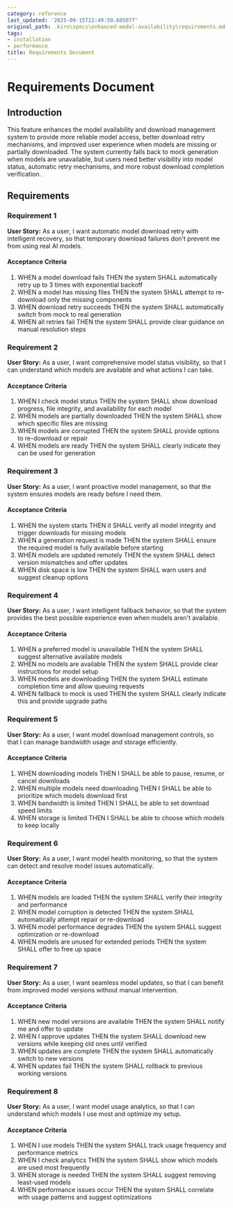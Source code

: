 ```yaml
---
category: reference
last_updated: '2025-09-15T22:49:59.605077'
original_path: .kiro\specs\enhanced-model-availability\requirements.md
tags:
- installation
- performance
title: Requirements Document
---
```


# Requirements Document

## Introduction

This feature enhances the model availability and download management system to provide more reliable model access, better download retry mechanisms, and improved user experience when models are missing or partially downloaded. The system currently falls back to mock generation when models are unavailable, but users need better visibility into model status, automatic retry mechanisms, and more robust download completion verification.

## Requirements

### Requirement 1

**User Story:** As a user, I want automatic model download retry with intelligent recovery, so that temporary download failures don't prevent me from using real AI models.

#### Acceptance Criteria

1. WHEN a model download fails THEN the system SHALL automatically retry up to 3 times with exponential backoff
2. WHEN a model has missing files THEN the system SHALL attempt to re-download only the missing components
3. WHEN download retry succeeds THEN the system SHALL automatically switch from mock to real generation
4. WHEN all retries fail THEN the system SHALL provide clear guidance on manual resolution steps

### Requirement 2

**User Story:** As a user, I want comprehensive model status visibility, so that I can understand which models are available and what actions I can take.

#### Acceptance Criteria

1. WHEN I check model status THEN the system SHALL show download progress, file integrity, and availability for each model
2. WHEN models are partially downloaded THEN the system SHALL show which specific files are missing
3. WHEN models are corrupted THEN the system SHALL provide options to re-download or repair
4. WHEN models are ready THEN the system SHALL clearly indicate they can be used for generation

### Requirement 3

**User Story:** As a user, I want proactive model management, so that the system ensures models are ready before I need them.

#### Acceptance Criteria

1. WHEN the system starts THEN it SHALL verify all model integrity and trigger downloads for missing models
2. WHEN a generation request is made THEN the system SHALL ensure the required model is fully available before starting
3. WHEN models are updated remotely THEN the system SHALL detect version mismatches and offer updates
4. WHEN disk space is low THEN the system SHALL warn users and suggest cleanup options

### Requirement 4

**User Story:** As a user, I want intelligent fallback behavior, so that the system provides the best possible experience even when models aren't available.

#### Acceptance Criteria

1. WHEN a preferred model is unavailable THEN the system SHALL suggest alternative available models
2. WHEN no models are available THEN the system SHALL provide clear instructions for model setup
3. WHEN models are downloading THEN the system SHALL estimate completion time and allow queuing requests
4. WHEN fallback to mock is used THEN the system SHALL clearly indicate this and provide upgrade paths

### Requirement 5

**User Story:** As a user, I want model download management controls, so that I can manage bandwidth usage and storage efficiently.

#### Acceptance Criteria

1. WHEN downloading models THEN I SHALL be able to pause, resume, or cancel downloads
2. WHEN multiple models need downloading THEN I SHALL be able to prioritize which models download first
3. WHEN bandwidth is limited THEN I SHALL be able to set download speed limits
4. WHEN storage is limited THEN I SHALL be able to choose which models to keep locally

### Requirement 6

**User Story:** As a user, I want model health monitoring, so that the system can detect and resolve model issues automatically.

#### Acceptance Criteria

1. WHEN models are loaded THEN the system SHALL verify their integrity and performance
2. WHEN model corruption is detected THEN the system SHALL automatically attempt repair or re-download
3. WHEN model performance degrades THEN the system SHALL suggest optimization or re-download
4. WHEN models are unused for extended periods THEN the system SHALL offer to free up space

### Requirement 7

**User Story:** As a user, I want seamless model updates, so that I can benefit from improved model versions without manual intervention.

#### Acceptance Criteria

1. WHEN new model versions are available THEN the system SHALL notify me and offer to update
2. WHEN I approve updates THEN the system SHALL download new versions while keeping old ones until verified
3. WHEN updates are complete THEN the system SHALL automatically switch to new versions
4. WHEN updates fail THEN the system SHALL rollback to previous working versions

### Requirement 8

**User Story:** As a user, I want model usage analytics, so that I can understand which models I use most and optimize my setup.

#### Acceptance Criteria

1. WHEN I use models THEN the system SHALL track usage frequency and performance metrics
2. WHEN I check analytics THEN the system SHALL show which models are used most frequently
3. WHEN storage is needed THEN the system SHALL suggest removing least-used models
4. WHEN performance issues occur THEN the system SHALL correlate with usage patterns and suggest optimizations
